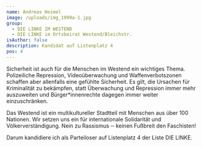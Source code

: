 ```yaml
---
name: Andreas Heimel
image: /uploads/img_1999a-1.jpg
group:
  - DIE LINKE IM WESTEND
  - DIE LINKE im Ortsbeirat Westend/Bleichstr.
isAuthor: false
description: Kandidat auf Listenplatz 4
pos: 4
---
```

Sicherheit ist auch für die Menschen im Westend ein wichtiges Thema. Polizeiliche Repression, Videoüberwachung und Waffenverbotszonen schaffen aber allenfalls eine gefühlte Sicherheit. Es gilt, die Ursachen für Kriminalität zu bekämpfen, statt Überwachung und Repression immer mehr auszuweiten und Bürger*innenrechte dagegen immer weiter einzuschränken.

[](<>)Das Westend ist ein multikultureller Stadtteil mit Menschen aus über 100 Nationen. Wir setzen uns ein für internationale Solidarität und Völkerverständigung. Nein zu Rassismus ─ keinen Fußbreit den Faschisten!

Darum kandidiere ich als Parteiloser auf Listenplatz 4 der Liste DIE LINKE.